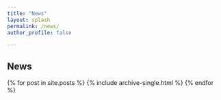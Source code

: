 ```yaml
---
title: "News"
layout: splash
permalink: /news/
author_profile: false

---
```


## News

{% for post in site.posts %}
  {% include archive-single.html %}
{% endfor %}